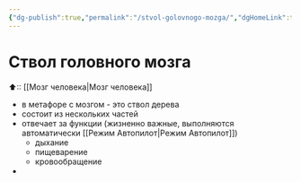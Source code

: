 ```yaml
---
{"dg-publish":true,"permalink":"/stvol-golovnogo-mozga/","dgHomeLink":true,"dgPassFrontmatter":false}
---
```


# Ствол головного мозга

⬆:: [[Мозг человека|Мозг человека]]

- в метафоре с мозгом - это ствол дерева
- состоит из нескольких частей
- отвечает за функции (жизненно важные, выполняются автоматически [[Режим Автопилот|Режим Автопилот]])
	- дыхание
	- пищеварение
	- кровообращение
- 